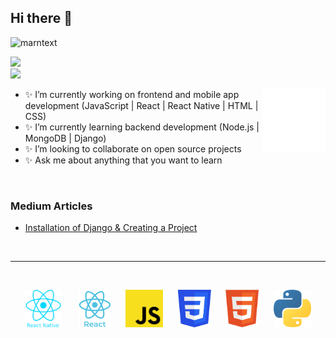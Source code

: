 <!-- <img src="https://github-readme-stats.vercel.app/api?username=marntext&show_icons=true&theme=tokyonight" align='right' width="55%"> -->


## Hi there 👋
<p align="left"> <img src="https://komarev.com/ghpvc/?username=marntext" alt="marntext" /> </p>

[![](https://img.shields.io/badge/linkedin-%230077B5.svg?&style=for-the-badge&logo=linkedin&logoColor=white)](https://www.linkedin.com/in/muharrem-kuruo%C4%9Flu-b3a5221b8/)
<br/>
[![](https://img.shields.io/badge/medium-%2312100E.svg?&style=for-the-badge&logo=medium&logoColor=white)](https://marntext.medium.com/)

<img src="./animation_500_kd7ngokt.gif" alt="react-native" width="20%" height="20%" align="right">

- ✨ I’m currently working on frontend and mobile app development (JavaScript | React | React Native | HTML | CSS)
- ✨ I’m currently learning backend development (Node.js | MongoDB | Django)
- ✨ I’m looking to collaborate on open source projects
- ✨ Ask me about anything that you want to learn
<br/>

### Medium Articles

- [Installation of Django & Creating a Project](https://marntext.medium.com/installation-of-django-creating-a-project-cafeac454e58)

<br/><hr/><br/>

<p align="center"> 
<img  src="logo_rn.png" height="60"> &nbsp;&nbsp; &nbsp;&nbsp; 
<img src="logo_react.png" height="60"> &nbsp;&nbsp;&nbsp;&nbsp; 
<img src="logo_js.png" height="60">&nbsp;&nbsp; &nbsp;&nbsp; 
<img src="css.png" height="60"> &nbsp;&nbsp;&nbsp;&nbsp; 
<img src="html.png" height="60">&nbsp;&nbsp; &nbsp;&nbsp; 
<img src="logo_python.png" height="60">
 </p> 
  <br/>


